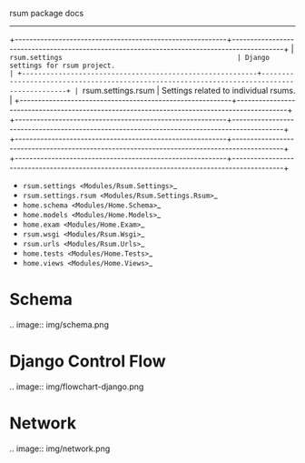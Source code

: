 
rsum package docs
*****************

+----------------------------------------------------------+--------------------------------------------------------------------------------------------+
| `rsum.settings                                           | Django settings for rsum project.                                                          |
+----------------------------------------------------------+--------------------------------------------------------------------------------------------+
| `rsum.settings.rsum                                      | Settings related to individual rsums.                                                      |
+----------------------------------------------------------+--------------------------------------------------------------------------------------------+
+----------------------------------------------------------+--------------------------------------------------------------------------------------------+
+----------------------------------------------------------+--------------------------------------------------------------------------------------------+
+----------------------------------------------------------+--------------------------------------------------------------------------------------------+

* `rsum.settings <Modules/Rsum.Settings>`_
* `rsum.settings.rsum <Modules/Rsum.Settings.Rsum>`_
* `home.schema <Modules/Home.Schema>`_
* `home.models <Modules/Home.Models>`_
* `home.exam <Modules/Home.Exam>`_
* `rsum.wsgi <Modules/Rsum.Wsgi>`_
* `rsum.urls <Modules/Rsum.Urls>`_
* `home.tests <Modules/Home.Tests>`_
* `home.views <Modules/Home.Views>`_


Schema
======

.. image:: img/schema.png


Django Control Flow
===================

.. image:: img/flowchart-django.png


Network
=======

.. image:: img/network.png
